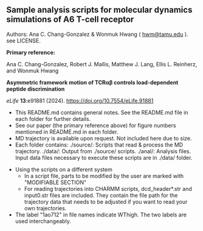 ## Sample analysis scripts for molecular dynamics simulations of A6 T-cell receptor

Authors: Ana C. Chang-Gonzalez & Wonmuk Hwang ( hwm@tamu.edu ). see LICENSE.

**Primary reference:**

Ana C. Chang-Gonzalez, Robert J. Mallis, Matthew J. Lang, Ellis L. Reinherz, and Wonmuk Hwang

**Asymmetric framework motion of TCR&#x03B1;&#x03B2; controls load-dependent peptide discrimination**

*eLife* **13**:e91881 (2024). https://doi.org/10.7554/eLife.91881

* This README.md contains general notes. See the README.md file in each folder for further details.
* See our paper (the primary reference above) for figure numbers mentioned in README.md in each folder.
* MD trajectory is available upon request. Not included here due to size. 
* Each folder contains:
  ./source/: Scripts that read & process the MD trajectory. 
  ./data/: Output from ./source/ scripts.
  ./anal/: Analysis files. Input data files necessary to execute these scripts are in ./data/ folder.

- Using the scripts on a different system
  - In a script file, parts to be modified by the user are marked with "MODIFIABLE SECTION" 
  - For reading trajectories into CHARMM scripts, dcd_header*.str and input0.str files are included. They contain the file path for the trajectory data that needs to be adjusted if you want to read your own trajectories.
- The label "1ao712" in file names indicate WThigh. The two labels are used interchangeably.

